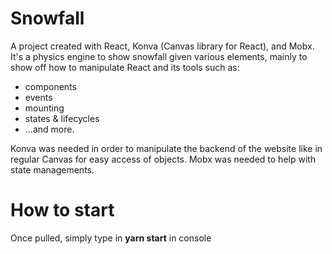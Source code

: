 # Snowfall

A project created with React, Konva (Canvas library for React), and Mobx.
It's a physics engine to show snowfall given various elements, mainly to show off how to manipulate React and its tools such as: 

* components
* events
* mounting
* states & lifecycles
* ...and more.

Konva was needed in order to manipulate the backend of the website like in regular Canvas for easy access of objects.
Mobx was needed to help with state managements.

# How to start
Once pulled, simply type in **yarn start** in console
